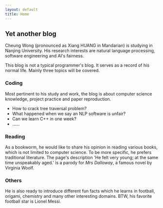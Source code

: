 ```yaml
---
layout: default
title: Home
---
```


## Yet another blog

Cheung Wong (pronounced as Xiang HUANG in Mandarian) is studying in Nanjing University. His research interests are natural language processing, software engineering and AI's fairness.

This blog is not a typical programmer's blog. It serves as a record of his normal life. Mainly three topics will be covered.

### Coding

Most pertinent to his study and work, the blog is about computer science knowledge, project practice and paper reproduction. 

- How to crack tree traversal problem?
- What happened when we say an NLP software is unfair?
- Can we learn C++ in one week?
- ......

### Reading

As a bookworm, he would like to share his opinion in reading various books, which is not limited to computer science. To be more specific, he prefers traditional literature. The page's description 'He felt very young; at the same time unspeakably aged.' is a parody for _Mrs Dalloway_, a famous novel by Virginia Woolf.

### Others

He is also ready to introduce different fun facts which he learns in football, origami, chemistry and many other interesting domains. BTW, his favorite football star is Lionel Messi. 
